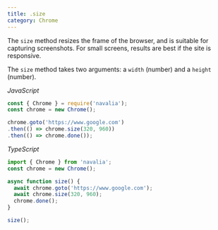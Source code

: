 ```yaml
---
title: .size
category: Chrome
---
```


The `size` method resizes the frame of the browser, and is suitable for capturing screenshots. For small screens, results are best if the site is responsive.

The `size` method takes two arguments: a `width` (number) and a `height` (number).

*JavaScript*
```js
const { Chrome } = require('navalia');
const chrome = new Chrome();

chrome.goto('https://www.google.com')
.then(() => chrome.size(320, 960))
.then(() => chrome.done());
```

*TypeScript*
```ts
import { Chrome } from 'navalia';
const chrome = new Chrome();

async function size() {
  await chrome.goto('https://www.google.com');
  await chrome.size(320, 960);
  chrome.done();
}

size();
```
